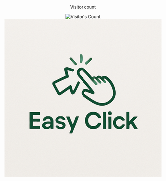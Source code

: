 <div align="center"> 
  <p>Visitor count</p>
  <img src="https://profile-counter.glitch.me/deveasyclick/count.svg" alt="Visitor's Count" />
</div>

<img src="https://github.com/deveasyclick/deveasyclick/blob/main/easyclick_logo.png" alt="Easy Click Logo">
